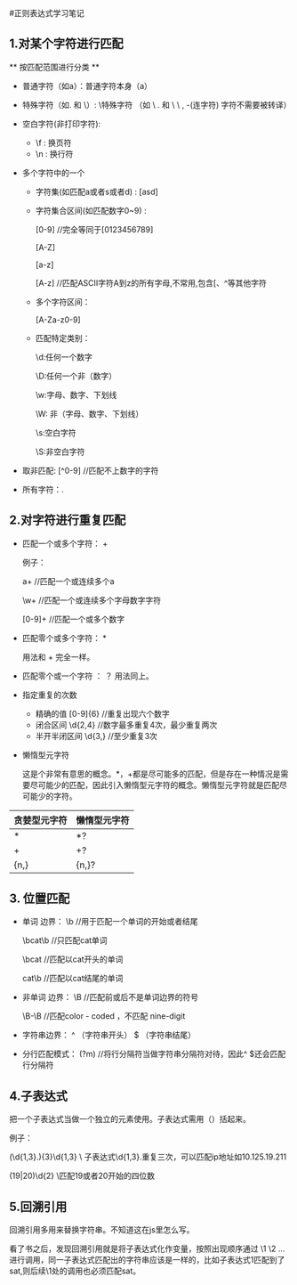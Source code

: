 #正则表达式学习笔记


## 1.对某个字符进行匹配
** 按匹配范围进行分类 **


- 普通字符（如a）：普通字符本身（a）

- 特殊字符（如. 和 \）: \特殊字符 （如 \ . 和 \ \ , -(连字符) 字符不需要被转译）
- 空白字符(非打印字符):

	- \f : 换页符
	- \n : 换行符
- 多个字符中的一个
	- 字符集(如匹配a或者s或者d) : [asd]
	- 字符集合区间(如匹配数字0~9) : 
	
		[0-9]  //完全等同于[0123456789] 
		
		[A-Z]
		
		[a-z]
		
		[A-z] //匹配ASCII字符A到z的所有字母,不常用,包含[、^等其他字符
	- 多个字符区间：
		
		[A-Za-z0-9]
	- 匹配特定类别：
		
		\d:任何一个数字
		
		\D:任何一个非（数字）
		
		\w:字母、数字、下划线
		
		\W: 非（字母、数字、下划线）
		
		\s:空白字符
		
		\S:非空白字符
- 取非匹配: [^0-9] //匹配不上数字的字符
- 所有字符：.

## 2.对字符进行重复匹配

- 匹配一个或多个字符： + 
	
	例子：
	
	a+  //匹配一个或连续多个a
	
	\w+ //匹配一个或连续多个字母数字字符
	
	[0-9]+ //匹配一个或多个数字
	
- 匹配零个或多个字符： *  

	用法和 + 完全一样。
	
- 匹配零个或一个字符 ： ？
	用法同上。  

- 指定重复的次数
	- 精确的值 [0-9]{6}  //重复出现六个数字
	- 闭合区间 \d{2,4} //数字最多重复4次，最少重复两次
	- 半开半闭区间 \d{3,} //至少重复3次
	
- 懒惰型元字符

	这是个非常有意思的概念。*，+都是尽可能多的匹配，但是存在一种情况是需要尽可能少的匹配，因此引入懒惰型元字符的概念。懒惰型元字符就是匹配尽可能少的字符。
	
贪婪型元字符 | 懒惰型元字符
-----------|-----------
* | *?
+ | +?
{n,}|{n,}?

## 3. 位置匹配

- 单词 边界： \b   //用于匹配一个单词的开始或者结尾

	\bcat\b  //只匹配cat单词
	
	\bcat //匹配以cat开头的单词
	
	cat\b  //匹配以cat结尾的单词
	
- 非单词 边界： \B //匹配前或后不是单词边界的符号

	\B-\B  //匹配color - coded ，不匹配 nine-digit
	
- 字符串边界： ^ （字符串开头） $ （字符串结尾） 

- 分行匹配模式： (?m) //将行分隔符当做字符串分隔符对待，因此^ $还会匹配行分隔符


## 4.子表达式

把一个子表达式当做一个独立的元素使用。子表达式需用（）括起来。

例子：

(\d{1,3}\.){3}\d{1,3}  \\ 子表达式\d{1,3}\.重复三次，可以匹配ip地址如10.125.19.211

(19|20)\d{2} \\匹配19或者20开始的四位数


## 5.回溯引用

回溯引用多用来替换字符串。不知道这在js里怎么写。

看了书之后，发现回溯引用就是将子表达式化作变量，按照出现顺序通过 \1 \2 ... 进行调用，同一子表达式匹配出的字符串应该是一样的，比如子表达式1匹配到了sat,则后续\1处的调用也必须匹配sat。